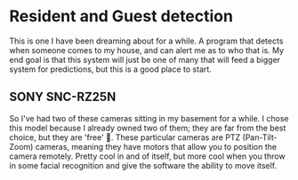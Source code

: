  # Resident and Guest detection

This is one I have been dreaming about for a while. A program that detects when someone comes to my house, and can alert me as
to who that is. My end goal is that this system will just be one of many that will feed a bigger system for predictions,
but this is a good place to start.

## SONY SNC-RZ25N
So I've had two of these cameras sitting in my basement for a while. I chose this model because I already
owned two of them; they are far from the best choice, but they are 'free' :shrug:. These particular cameras are PTZ (Pan-Tilt-Zoom) cameras,
meaning they have motors that allow you to position the camera remotely. Pretty cool in and of itself, but more cool when you 
throw in some facial recognition and give the software the ability to move itself. 
